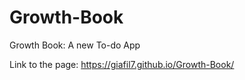 # Growth-Book
Growth Book: A new To-do App

Link to the page: https://giafil7.github.io/Growth-Book/
